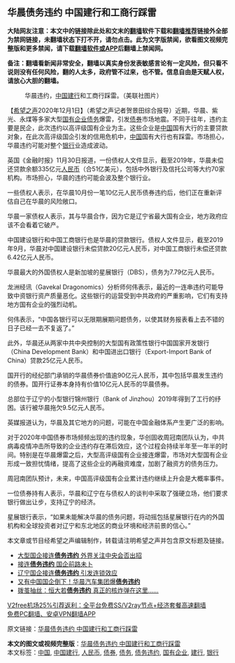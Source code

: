  <h2>华晨债务违约 中国建行和工商行踩雷</h2> <p class="notice"><b>大陆网友注意：本文中的链接除此处和文末的<a href="https://github.com/bannedbook/fanqiang" >翻墙</a>软件下载和<a href="https://github.com/killgcd/justmysocks/blob/master/README.md">翻墙推荐</a>链接外全部为禁网链接，未翻墙状态下打不开，请勿点击。此为文字版禁闻，欲看图文视频完整版和更多禁闻，请下载<a href="https://github.com/bannedbook/fanqiang">翻墙软件或APP</a>后翻墙上禁闻网。</p><p>备注：翻墙看新闻非常安全，翻墙以真实身份发表敏感言论有一定风险，但只看不说则没有任何风险，翻的人太多，政府管不过来，也不管。信息自由是天赋人权，请放心大胆的翻墙。</b></p>  <div class="entry"> <figure><figcaption>华晨违约，<a href="https://www.bannedbook.org/bnews/tag/%E4%B8%AD%E5%9B%BD%E5%BB%BA%E8%A1%8C/" class="st_tag internal_tag" rel="tag" title="标签 中国建行 下的日志">中国建行</a>和工商行踩雷。（美联社图片）</figcaption></figure> <p>【<span class='wp_keywordlink_affiliate'><a href="https://www.soundofhope.org" title="希望之声" target="_blank">希望之声</a></span>2020年12月1日】（希望之声记者贺景田综合报导）近期，华晨、紫光、永煤等多家大型<a href="https://www.bannedbook.org/bnews/tag/%E5%9B%BD%E6%9C%89%E4%BC%81%E4%B8%9A/" class="st_tag internal_tag" rel="tag" title="标签 国有企业 下的日志">国有企业</a><a href="https://www.bannedbook.org/bnews/tag/%e5%80%ba%e5%8a%a1/" class="st_tag internal_tag" rel="tag" title="标签 债务 下的日志">债务</a>爆雷，引发<a href="https://www.bannedbook.org/bnews/tag/%E5%80%BA%E5%88%B8/" class="st_tag internal_tag" rel="tag" title="标签 债券 下的日志">债券</a>市场地震。不同于往年，违约主要是民企，此次违约以高评级国有企业为主。这些企业是<span class='wp_keywordlink_affiliate'><a href="https://www.bannedbook.org/" title="中国" target="_blank">中国</a></span>国有大行的主要贷款对象，在此次高评级国企引发的信用危机中，<a href="https://www.bannedbook.org/bnews/tag/%E4%B8%AD%E5%9B%BD/" class="st_tag internal_tag" rel="tag" title="标签 中国 下的日志">中国</a>国有大行也有踩雷。市场担心，华晨违约可能对整个<a href="https://www.bannedbook.org/bnews/tag/%e9%93%b6%e8%a1%8c/" class="st_tag internal_tag" rel="tag" title="标签 银行 下的日志">银行</a>业造成波动。</p> <p>英国《金融时报》11月30日报道，一份债权人文件显示，截至2019年，华晨未偿还贷款余额335亿元<a href="https://www.bannedbook.org/bnews/tag/%e4%ba%ba%e6%b0%91%e5%b8%81/" class="st_tag internal_tag" rel="tag" title="标签 人民币 下的日志">人民币</a>（合51亿美元），包括中外银行及信托公司等大约70家机构。市场担心，华晨的违约可能会波及整个银行业。</p> <p>一些债权人表示，在华晨10月份一笔10亿元人民币债券违约后，他们正在重新评估自己在华晨的风险敞口。</p> <p>华晨一家债权人表示，其与华晨合作，因为它是辽宁省最大国有企业，地方政府应该不会看着它破产。</p>  <p>中国建设银行和中国工商银行也是华晨的贷款银行。债权人文件显示，截至2019年9月，华晨对中国建设银行未偿贷款20亿元人民币，对中国工商银行未偿还贷款6.42亿元人民币。</p> <p>华晨最大的外国债权人是新加坡的星展银行（DBS），债务为7.79亿元人民币。</p> <p>龙洲经讯（Gavekal Dragonomics）分析师何伟表示，最近的一连串违约可能导致中资银行资产质量恶化。这些银行的运营受到中共政府的严重影响，它们有支持地方国有企业的强烈动机。</p> <p>何伟表示，“中国各银行可以无限期展期问题债务，以使其财务报表看上去不错的日子已经一去不复返了。”</p>  <p>此外，华晨还从两家中共中央控制的大型国有政策性银行中国国家开发银行（China Development Bank）和中国进出口银行（Export-Import Bank of China）贷款25亿元人民币。</p> <p>国开行的经纪部门承销的华晨债券价值逾90亿元人民币，其中包括华晨发生违约的债券。国开行证券本身持有价值10亿元人民币的华晨债券。</p> <p>总部位于辽宁的小型银行锦州银行（Bank of Jinzhou）2019年得到了工行的纾困。该行被华晨拖欠9.5亿元人民币。</p> <p>英媒报道认为，华晨及其它地方的问题，可能在中国金融体系产生更广泛的影响。</p>  <p>对于2020年中国债券市场频频出现的违约现象，华创固收周冠南团队认为，中共病毒疫情冲击所导致的企业违约存在滞后效应，这个过程会持续半年至一年半的时间。特别是在华晨爆雷之后，大型高评级国有企业接连爆雷，市场对大型国有企业形成一致担忧情绪，提高了这些企业的再融资难度，加剧了融资方的债务压力。</p> <p>周冠南团队预计，未来，中国高评级国有企业累计违约继续上升会是大概率事件。</p> <p>一位债券持有人表示，华晨和辽宁在与债权人的谈判中采取了强硬立场，他们要求银行做出让步，支持辽宁的经济。</p> <p>星展银行表示，“如果未能解决华晨的债务问题，将动摇包括星展银行在内的外国机构和全球投资者对辽宁和东北地区的商业环境和经济前景的信心。”</p>  <p>本文章或节目经希望之声编辑制作，转载请注明希望之声并包含原文标题及链接。</p> <ul class='op-related-articles' title='相关阅读'> <li><a href='https://www.bannedbook.org/bnews/headline/20201118/1432994.html' target='_blank'>大型国企接连<b>债务违约</b> 外界关注中央会否出招</a></li> <li><a href='https://www.bannedbook.org/bnews/headline/20201103/1424665.html' target='_blank'>接连<b>债务违约</b> 国企前路未卜</a></li> <li><a href='https://www.bannedbook.org/bnews/headline/20201102/1424106.html' target='_blank'>辽宁国企接连<b>债务违约</b> 引发连锁效应</a></li> <li><a href='https://www.bannedbook.org/bnews/bannedvideo/20201026/1420433.html' target='_blank'>又有中国国企倒下！华晨汽车集团爆<b>债务违约</b></a></li> <li><a href='https://www.bannedbook.org/bnews/finance/20200928/1404491.html' target='_blank'>拨茧抽丝：恒大若<b>债务违约</b> 真正的核炸弹在这里……</a></li> </ul> <p class="texttj"> <a href="https://www.bannedbook.org/forum23/topic22702.html" target="_blank">V2free机场25%引荐返利：全平台免费SS/V2ray节点+经济套餐高速翻墙</a><br/> <a href="https://github.com/bannedbook/fanqiang/wiki/%E7%A6%81%E9%97%BB%E7%BD%91%E5%AE%89%E5%8D%93%E7%BF%BB%E5%A2%99%E6%96%B0%E9%97%BBAPP" target="_blank">免费PC翻墙、安卓VPN翻墙APP</a></p><p>原文链接：<a class="src_link"  href="https://www.soundofhope.org/post/449002" target="_blank">华晨债务违约 中国建行和工商行踩雷</a></p><a name='sharetosocial'></a>       <div><b>本文的图文或视频完整版</b>：<a href='https://www.bannedbook.org/bnews/comments/20201202/1440486.html'>华晨债务违约 中国建行和工商行踩雷</a></div>  </div><!--END ENTRY--> <div class="postfooter"> <div>本文标签：<a href="https://www.bannedbook.org/bnews/tag/%E4%B8%AD%E5%9B%BD/" rel="tag">中国</a>, <a href="https://www.bannedbook.org/bnews/tag/%E4%B8%AD%E5%9B%BD%E5%BB%BA%E8%A1%8C/" rel="tag">中国建行</a>, <a href="https://www.bannedbook.org/bnews/tag/%e4%ba%ba%e6%b0%91%e5%b8%81/" rel="tag">人民币</a>, <a href="https://www.bannedbook.org/bnews/tag/%E5%80%BA%E5%88%B8/" rel="tag">债券</a>, <a href="https://www.bannedbook.org/bnews/tag/%e5%80%ba%e5%8a%a1/" rel="tag">债务</a>, <a href="https://www.bannedbook.org/bnews/tag/%e5%80%ba%e5%8a%a1%e8%bf%9d%e7%ba%a6/" rel="tag">债务违约</a>, <a href="https://www.bannedbook.org/bnews/tag/%E5%9B%BD%E6%9C%89%E4%BC%81%E4%B8%9A/" rel="tag">国有企业</a>, <a href="https://www.bannedbook.org/bnews/tag/%e5%bb%ba%e8%a1%8c/" rel="tag">建行</a>, <a href="https://www.bannedbook.org/bnews/tag/%e9%93%b6%e8%a1%8c/" rel="tag">银行</a></div>  </div><!--END POSTFOOTER--> 